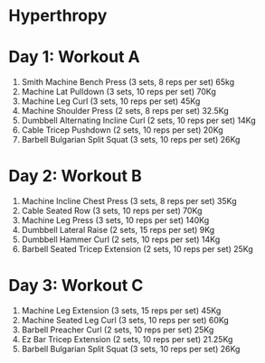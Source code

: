 # Hyperthropy

# Day 1: Workout A

1. Smith Machine Bench Press (3 sets, 8 reps per set) 65kg
2. Machine Lat Pulldown (3 sets, 10 reps per set) 70Kg
3. Machine Leg Curl (3 sets, 10 reps per set) 45Kg
4. Machine Shoulder Press (2 sets, 8 reps per set) 32.5Kg
5. Dumbbell Alternating Incline Curl (2 sets, 10 reps per set) 14Kg
6. Cable Tricep Pushdown (2 sets, 10 reps per set) 20Kg
7. Barbell Bulgarian Split Squat (3 sets, 10 reps per set) 26Kg

# Day 2: Workout B

1. Machine Incline Chest Press (3 sets, 8 reps per set) 35Kg
2. Cable Seated Row (3 sets, 10 reps per set) 70Kg
3. Machine Leg Press (3 sets, 10 reps per set) 140Kg
4. Dumbbell Lateral Raise (2 sets, 15 reps per set) 9Kg
5. Dumbbell Hammer Curl (2 sets, 10 reps per set) 14Kg
6. Barbell Seated Tricep Extension (2 sets, 10 reps per set) 25Kg

# Day 3: Workout C

1. Machine Leg Extension (3 sets, 15 reps per set) 45Kg
2. Machine Seated Leg Curl (3 sets, 10 reps per set) 60Kg
3. Barbell Preacher Curl (2 sets, 10 reps per set) 25Kg
4. Ez Bar Tricep Extension (2 sets, 10 reps per set) 21.25Kg
5. Barbell Bulgarian Split Squat (3 sets, 10 reps per set) 26Kg